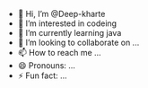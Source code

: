 - 👋 Hi, I’m @Deep-kharte
- 👀 I’m interested in codeing
- 🌱 I’m currently learning java 
- 💞️ I’m looking to collaborate on ...
- 📫 How to reach me ...
- 😄 Pronouns: ...
- ⚡ Fun fact: ...

<!---
Deep-kharte/Deep-kharte is a ✨ special ✨ repository because its `README.md` (this file) appears on your GitHub profile.
You can click the Preview link to take a look at your changes.
--->
